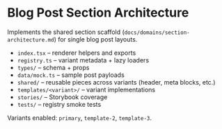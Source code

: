 # Blog Post Section Architecture

Implements the shared section scaffold (`docs/domains/section-architecture.md`) for single blog post layouts.

- `index.tsx` – renderer helpers and exports
- `registry.ts` – variant metadata + lazy loaders
- `types/` – schema + props
- `data/mock.ts` – sample post payloads
- `shared/` – reusable pieces across variants (header, meta blocks, etc.)
- `templates/<variant>/` – variant implementations
- `stories/` – Storybook coverage
- `tests/` – registry smoke tests

Variants enabled: `primary`, `template-2`, `template-3`.
